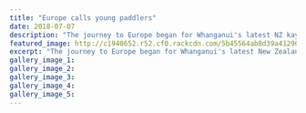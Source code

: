 ```yaml
---
title: "Europe calls young paddlers"
date: 2018-07-07
description: "The journey to Europe began for Whanganui's latest NZ kayaking representatives Liam Lace & Jack Clifton..."
featured_image: http://c1940652.r52.cf0.rackcdn.com/5b45564ab8d39a4129000430/Liam--Jack-chron-7-july.jpg
excerpt: "The journey to Europe began for Whanganui's latest New Zealand kayaking representatives Liam Lace and Jack Clifton on Friday."
gallery_image_1: 
gallery_image_2: 
gallery_image_3: 
gallery_image_4: 
gallery_image_5: 
---
```

